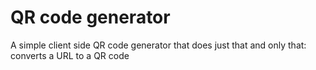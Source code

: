 # QR code generator

A simple client side QR code generator that does just that and only that:
converts a URL to a QR code
